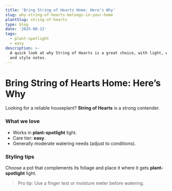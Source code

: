 ```yaml
---
title: 'Bring String of Hearts Home: Here’s Why'
slug: why-string-of-hearts-belongs-in-your-home
plantSlug: string-of-hearts
type: blog
date: '2025-08-13'
tags:
  - plant-spotlight
  - easy
description: >-
  A quick look at why String of Hearts is a great choice, with light, watering,
  and style notes.
---
```

# Bring String of Hearts Home: Here’s Why

Looking for a reliable houseplant? **String of Hearts** is a strong contender.

### What we love
- Works in **plant-spotlight** light.
- Care tier: **easy**.
- Generally moderate watering needs (adjust to conditions).

### Styling tips
Choose a pot that complements its foliage and place it where it gets **plant-spotlight** light.
  
> Pro tip: Use a finger test or moisture meter before watering.
